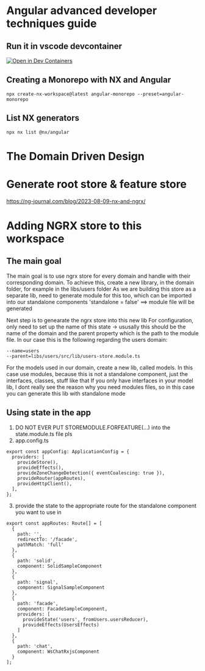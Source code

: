 # Angular advanced developer techniques guide
## Run it in vscode devcontainer
[![Open in Dev Containers](https://img.shields.io/static/v1?label=Dev%20Containers&message=Open&color=blue&logo=visualstudiocode)](https://vscode.dev/redirect?url=vscode://ms-vscode-remote.remote-containers/cloneInVolume?url=https://github.com/lnxx-56/angular-advanced-sample)
## Creating a Monorepo with NX and Angular

```
npx create-nx-workspace@latest angular-monorepo --preset=angular-monorepo
```

## List NX generators
```
npx nx list @nx/angular
```
# The Domain Driven Design


# Generate root store & feature store
https://ng-journal.com/blog/2023-08-09-nx-and-ngrx/

# Adding NGRX store to this workspace
## The main goal
The main goal is to use ngrx store for every domain and handle with their corresponding domain.
To achieve this, create a new library, in the domain folder, for example in the libs/users folder
As we are building this store as a separate lib, need to generate module for this too, which can be imported into our standalone components
'standalone = false' ==> module file will be generated

Next step is to genearate the ngrx store into this new lib
For configuration, only need to set up the name of this state -> ususally this should be the name of the domain and the parent property which is the path to the module file.
In our case this is the following regarding the users domain:
```
--name=users
--parent=libs/users/src/lib/users-store.module.ts
```

For the models used in our domain, create a new lib, called models. In this case use modules, because this is not a standalone component, just the interfaces, classes, stuff like that
If you only have interfaces in your model lib, I dont really see the reason why you need modules files, so in this case you can generate this lib with standalone mode

## Using state in the app
1. DO NOT EVER PUT STOREMODULE.FORFEATURE(...) into the state.module.ts file pls
2. app.config.ts
```
export const appConfig: ApplicationConfig = {
  providers: [
    provideStore(),
    provideEffects(),
    provideZoneChangeDetection({ eventCoalescing: true }),
    provideRouter(appRoutes),
    provideHttpClient(),
  ],
};
```
3. provide the state to the appropriate route for the standalone component you want to use in
```
export const appRoutes: Route[] = [
  {
    path: '',
    redirectTo: '/facade',
    pathMatch: 'full'
  },
  {
    path: 'solid',
    component: SolidSampleComponent
  },
  {
    path: 'signal',
    component: SignalSampleComponent
  },
  {
    path: 'facade',
    component: FacadeSampleComponent,
    providers: [
      provideState('users', fromUsers.usersReducer),
      provideEffects(UsersEffects)
    ]
  },
  {
    path: 'chat',
    component: WsChatRxjsComponent
  }
];
```
